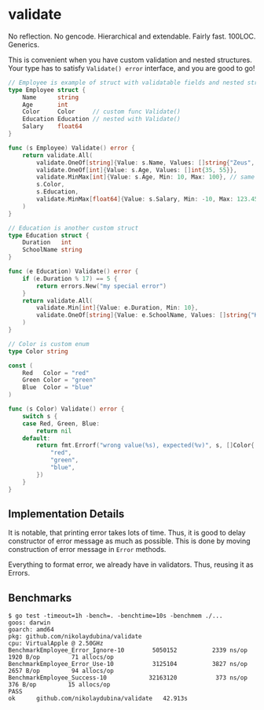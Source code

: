 # validate

No reflection. No gencode. Hierarchical and extendable. Fairly fast. 100LOC. Generics.

This is convenient when you have custom validation and nested structures.
Your type has to satisfy `Validate() error` interface, and you are good to go!

```go
// Employee is example of struct with validatable fields and nested structure
type Employee struct {
	Name      string
	Age       int
	Color     Color     // custom func Validate()
	Education Education // nested with Validate()
	Salary    float64
}

func (s Employee) Validate() error {
	return validate.All(
		validate.OneOf[string]{Value: s.Name, Values: []string{"Zeus", "Hera"}},
		validate.OneOf[int]{Value: s.Age, Values: []int{35, 55}},
		validate.MinMax[int]{Value: s.Age, Min: 10, Max: 100}, // same field validated again
		s.Color,
		s.Education,
		validate.MinMax[float64]{Value: s.Salary, Min: -10, Max: 123.456},
	)
}

// Education is another custom struct
type Education struct {
	Duration   int
	SchoolName string
}

func (e Education) Validate() error {
	if (e.Duration % 17) == 5 {
		return errors.New("my special error")
	}
	return validate.All(
		validate.Min[int]{Value: e.Duration, Min: 10},
		validate.OneOf[string]{Value: e.SchoolName, Values: []string{"KAIST", "Stanford"}},
	)
}

// Color is custom enum
type Color string

const (
	Red   Color = "red"
	Green Color = "green"
	Blue  Color = "blue"
)

func (s Color) Validate() error {
	switch s {
	case Red, Green, Blue:
		return nil
	default:
		return fmt.Errorf("wrong value(%s), expected(%v)", s, []Color{
			"red",
			"green",
			"blue",
		})
	}
}
```

## Implementation Details

It is notable, that printing error takes lots of time. 
Thus, it is good to delay constructor of error message as much as possible.
This is done by moving construction of error message in `Error` methods.

Everything to format error, we already have in validators.
Thus, reusing it as Errors.

## Benchmarks

```
$ go test -timeout=1h -bench=. -benchtime=10s -benchmem ./...
goos: darwin
goarch: amd64
pkg: github.com/nikolaydubina/validate
cpu: VirtualApple @ 2.50GHz
BenchmarkEmployee_Error_Ignore-10    	 5050152	      2339 ns/op	    1920 B/op	      71 allocs/op
BenchmarkEmployee_Error_Use-10       	 3125104	      3827 ns/op	    2657 B/op	      94 allocs/op
BenchmarkEmployee_Success-10         	32163120	       373 ns/op	     376 B/op	      15 allocs/op
PASS
ok  	github.com/nikolaydubina/validate	42.913s
```